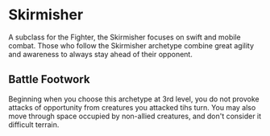 # Skirmisher
A subclass for the Fighter, the Skirmisher focuses on swift and mobile combat.
Those who follow the Skirmisher archetype combine great agility and awareness to always stay ahead of their opponent.

## Battle Footwork
Beginning when you choose this archetype at 3rd level, you do not provoke attacks of opportunity from creatures you attacked tihs turn.
You may also move through space occupied by non-allied creatures, and don't consider it difficult terrain.

[Comment]:<v 0.1 published by Argavyon, 13th Jan 2023>
